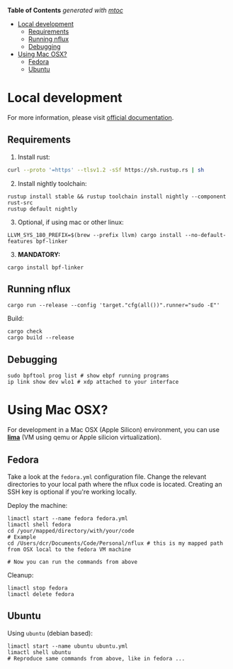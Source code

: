 <!-- START OF TOC !DO NOT EDIT THIS CONTENT MANUALLY-->
**Table of Contents**  *generated with [mtoc](https://github.com/containerscrew/mtoc)*
- [Local development](#local-development)
  - [Requirements](#requirements)
  - [Running nflux](#running-nflux)
  - [Debugging](#debugging)
- [Using Mac OSX?](#using-mac-osx)
  - [Fedora](#fedora)
  - [Ubuntu](#ubuntu)
<!-- END OF TOC -->

# Local development

For more information, please visit [official documentation](https://aya-rs.dev/book/).

## Requirements

1. Install rust:
```bash
curl --proto '=https' --tlsv1.2 -sSf https://sh.rustup.rs | sh
```

2. Install nightly toolchain:
```
rustup install stable && rustup toolchain install nightly --component rust-src
rustup default nightly
```

3. Optional, if using mac or other linux:

```shell
LLVM_SYS_180_PREFIX=$(brew --prefix llvm) cargo install --no-default-features bpf-linker
```

3. **MANDATORY:**
```shell
cargo install bpf-linker
```

## Running nflux

```shell
cargo run --release --config 'target."cfg(all())".runner="sudo -E"'
```

Build:

```shell
cargo check
cargo build --release
```

## Debugging

```shell
sudo bpftool prog list # show ebpf running programs
ip link show dev wlo1 # xdp attached to your interface
```

# Using Mac OSX?

For development in a Mac OSX (Apple Silicon) environment, you can use [**lima**](https://github.com/lima-vm/lima) (VM using qemu or Apple silicion virtualization).

## Fedora

Take a look at the `fedora.yml` configuration file. Change the relevant directories to your local path where the nflux code is located. Creating an SSH key is optional if you're working locally.

Deploy the machine:

```shell
limactl start --name fedora fedora.yml
limactl shell fedora
cd /your/mapped/directory/with/your/code
# Example
cd /Users/dcr/Documents/Code/Personal/nflux # this is my mapped path from OSX local to the fedora VM machine

# Now you can run the commands from above
```

Cleanup:

```shell
limactl stop fedora
limactl delete fedora
```

## Ubuntu

Using `ubuntu` (debian based):

```shell
limactl start --name ubuntu ubuntu.yml
limactl shell ubuntu
# Reproduce same commands from above, like in fedora ...
```
